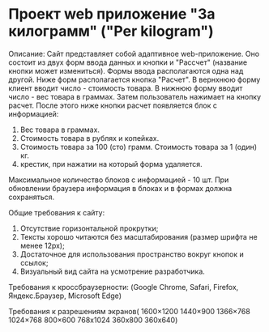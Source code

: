 
# Проект web приложение "За килограмм" ("Per kilogram")

Описание: Сайт представляет собой адаптивное web-приложение. Оно состоит из двух форм ввода данных и кнопки 
и "Рассчет" (название кнопки может измениться). Формы ввода располагаются одна над другой. Ниже форм располагается кнопка "Расчет". В вернхнюю форму клиент вводит число - стоимость товара. В нижнюю форму вводит число - вес товара в граммах. Затем пользователь нажимает на кнопку расчет. После этого ниже кнопки расчет появляется блок с информацией:    
  1. Вес товара в граммах. 
  2. Стоимость товара в рублях и копейках. 
  3. Стоимость товара за 100 (сто) грамм. Стоимость товара за 1 (один) кг. 
  4. крестик, при нажатии на который форма удаляется.

Максимальное количество блоков с информацией - 10 шт. При обновлении браузера информация в блоках и в формах 
должна сохраняться. 

  Общие требования к сайту: 
  1. Отсутствие горизонтальной прокрутки;
  2. Тексты хорошо читаются без масштабирования (размер шрифта не менее 12px);
  3. Достаточное для использования пространство вокруг кнопок и ссылок;
  4. Визуальный вид сайта на усмотрение разработчика.

Требования к кроссбраузерности: (Google Chrome, Safari, Firefox,	Яндекс.Браузер,	Microsoft Edge)

Требования к разрешениям экранов( 1600×1200	1440×900	1366×768	1024×768	800×600 768x1024 360x800 360x640)

